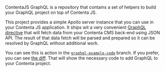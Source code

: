 ContentaJS GraphQL is a repository that contains a set of helpers to build your GraphQL project on top of Contenta JS.

<!--emdaer-p
  - '@emdaer/plugin-image'
  - src: ./.emdaer/docs/assets/graphql.png
    alt: GraphQL
    align: center
    width: 60%
-->

This project provides a simple Apollo server instance that you can use in your Contenta JS application. It ships wit a
very convenient [GraphQL directive](https://www.apollographql.com/docs/graphql-tools/schema-directives.html) that will
fetch data from your Contenta CMS back-end using JSON API. The result of that data fetch will be parsed and prepared so
it can be resolved by GraphQL without additional work.

You can see this is action in the [`graphql-example-code`](https://github.com/contentacms/contentajs/tree/graphql-example-code)
branch. If you prefer, you can see [the diff](https://github.com/contentacms/contentajs/compare/9b95bba53e47220129fcf2e84eed9ceedff119d9...graphql-example-code?expand=1).
That will show the necessary code to add GraphQL to your Contenta project.
